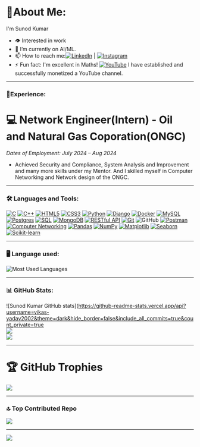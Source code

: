 # 🌠About Me:

I'm Sunod Kumar

- 👁️ Interested in work
- 🌱 I’m currently on AI/ML.
- 📫 How to reach me:[![LinkedIn](https://img.shields.io/badge/LinkedIn-0077B5?logo=linkedin&logoColor=white)](https://www.linkedin.com/in/sunod-kumar) | [![Instagram](https://img.shields.io/badge/Instagram-E4405F?logo=instagram&logoColor=white)](https://www.instagram.com/sunodmongia)
- ⚡ Fun fact: I'm excellent in Maths!
        [![YouTube](https://img.shields.io/badge/YouTube-FF0000?logo=youtube&logoColor=white)](https://www.youtube.com/@ManjuMongia) I have established and successfully     monetized a YouTube channel.


---
### 🧮Experience:
# 💻 Network Engineer(Intern) - Oil and Natural Gas Coporation(ONGC)
*Dates of Employment: July 2024 – Aug 2024*

- Achieved Security and Compliance, System Analysis and Improvement and many more skills under my Mentor. And I skilled myself in Computer Networking and Network design of the ONGC.
  
---

### 🛠️ Languages and Tools:
[![C](https://img.shields.io/badge/c-%2300599C.svg?style=flat-square&logo=c&logoColor=white)](https://en.cppreference.com/w/c)
[![C++](https://img.shields.io/badge/c++-%2300599C.svg?style=flat-square&logo=c%2B%2B&logoColor=white)](https://en.cppreference.com/w/cpp)
[![HTML5](https://img.shields.io/badge/html5-%23E34F26.svg?style=flat-square&logo=html5&logoColor=white)](https://developer.mozilla.org/en-US/docs/Web/HTML)
[![CSS3](https://img.shields.io/badge/CSS3-1572B6?style=flat-square&logo=css3&logoColor=white)](https://developer.mozilla.org/en-US/docs/Web/CSS)
[![Python](https://img.shields.io/badge/-Python-333?logo=python)](https://www.python.org/)
[![Django](https://img.shields.io/badge/-Django-333?logo=django)](https://www.djangoproject.com/)
[![Docker](https://img.shields.io/badge/Docker-2496ED?style=flat-square&logo=docker&logoColor=white)](https://www.docker.com/)
[![MySQL](https://img.shields.io/badge/mysql-4479A1.svg?style=flat-square&logo=mysql&logoColor=white)](https://www.mysql.com/)
[![Postgres](https://img.shields.io/badge/postgres-%23316192.svg?style=flat-square&logo=postgresql&logoColor=white)](https://www.postgresql.org/)
[![SQL](https://img.shields.io/badge/-SQL-333?logo=sqlite)](https://www.sqlite.org/)
[![MongoDB](https://img.shields.io/badge/MongoDB-47A248?style=flat-square&logo=mongodb&logoColor=white)](https://www.mongodb.com/)
[![RESTful API](https://img.shields.io/badge/RESTful%20API-000000?style=flat-square&logo=api&logoColor=white)](https://en.wikipedia.org/wiki/Representational_state_transfer)
[![Git](https://img.shields.io/badge/-Git-333?logo=git)](https://git-scm.com/)
![GitHub](https://img.shields.io/badge/github-%23121011.svg?style=flat-square&logo=github&logoColor=white)
[![Postman](https://img.shields.io/badge/Postman-FF6C37?style=flat-square&logo=postman&logoColor=white)](https://www.postman.com/)
[![Computer Networking](https://img.shields.io/badge/-Networking-333?logo=cisco)](https://en.wikipedia.org/wiki/Computer_network)
[![Pandas](https://img.shields.io/badge/-Pandas-333?logo=pandas)](https://pandas.pydata.org/)
[![NumPy](https://img.shields.io/badge/-NumPy-333?logo=numpy)](https://numpy.org/)
[![Matplotlib](https://img.shields.io/badge/Matplotlib-11557C?style=flat-square&logo=matplotlib&logoColor=white)](https://matplotlib.org/)
[![Seaborn](https://img.shields.io/badge/Seaborn-4B8BBE?style=flat-square&logo=python&logoColor=white)](https://seaborn.pydata.org/)
[![Scikit-learn](https://img.shields.io/badge/Scikit--learn-F7931E?style=flat-square&logo=scikit-learn&logoColor=white)](https://scikit-learn.org/)




---
### 🖥️ Language used:
![Most Used Languages](https://github-readme-stats.vercel.app/api/top-langs/?username=sunodmongia&layout=compact&theme=dark)

---
### 📊 GitHub Stats:
![Sunod Kumar GitHub stats](https://github-readme-stats.vercel.app/api?username=vikas-yadav2002&theme=dark&hide_border=false&include_all_commits=true&count_private=true <br/>
![](https://github-readme-streak-stats.herokuapp.com/?user=sunodmongia&theme=dark&hide_border=false)<br/>
![](https://github-readme-stats.vercel.app/api/top-langs/?username=sunodmongia&theme=dark&hide_border=false&include_all_commits=true&count_private=true&layout=compact)


---
# 🏆 GitHub Trophies
![](https://github-profile-trophy.vercel.app/?username=sunodmongia&theme=radical&no-frame=false&no-bg=false&margin-w=4)


---
### 🔝 Top Contributed Repo
![](https://github-contributor-stats.vercel.app/api?username=sunodmongia&limit=5&theme=dark&combine_all_yearly_contributions=true)


---
[![](https://visitcount.itsvg.in/api?id=sunodmongia&label=Profile%20Views&color=1&icon=0&pretty=false)](https://visitcount.itsvg.in)

